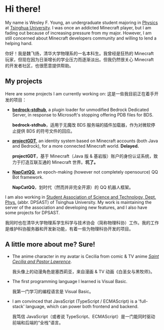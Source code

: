 # Hi there!

My name is Wesley F. Young, an undergraduate student majoring in [Physics](https://www.phys.tsinghua.edu.cn/) at [Tsinghua University](https://www.tsinghua.edu.cn/). I was once an addicted Minecraft player, but I am fading out because of increasing pressure from my major. However, I am still concerned about Minecraft developers community and willing to lend a helping hand.

你好！我是魏飞扬，清华大学物理系的一名本科生。我曾经是狂热的 Minecraft 玩家，但现在因为日渐增长的学业压力而逐渐淡出。但我仍然很关心 Minecraft 的开发者社区，也很愿意提供帮助。

## My projects

Here are some projects I am currently working on:
这是一些我目前正在着手开发的项目：

- [**bedrock-stdhub**](https://github.com/bedrock-stdhub), a plugin loader for unmodified Bedrock Dedicated Server, in response to Microsoft's stopping offering PDB files for BDS.

  **bedrock-stdhub**，适用于无魔改 BDS 服务端的插件加载器，作为对微软停止提供 BDS 的符号文件的回应。

- [**projectGDT**](https://github.com/projectGDT), an identity system based on Minecraft accounts (both Java and Bedrock), for a more connected Minecraft world. **Delayed.**

  **projectGDT**，基于 Minecraft（Java 版 & 基岩版）账户的身份认证系统，致力于打造互联互通的 Minecraft 世界。**坑了。**

- [**NapCatQQ**](https://github.com/NapNeko/NapCatQQ), an epoch-making (however not completely opensource) QQ Bot framework.

  **NapCatQQ**，划时代（然而并非完全开源）的 QQ 机器人框架。

I am also working in [Student Association of Science and Technology, Dept. Phys.](https://github.com/dpsast) (abbr. DPSAST) of Tsinghua University. My work is maintaining the server of the association and developing new features, and I also have some projects for DPSAST.

我同时也在清华大学物理系学生科学与技术协会（简称物理科协）工作。我的工作是维护科协服务器和开发新功能，有着一些为物理科协开发的项目。

## A little more about me? Sure!

- The anime character in my avatar is Cecilia from comic & TV anime [_Saint Cecilia and Pastor Lawrence_](https://shiroseijyo-anime.com/).

  我头像上的动漫角色是塞西莉亚，来自漫画 & TV 动画《白圣女与黑牧师》。

- The first programming language I learned is Visual Basic. 

  我第一门学习的编程语言是 Visual Basic。

- I am convinced that JavaScript (TypeScript / ECMAScript) is a 'full-stack' language, which can power both frontend and backend.

  我笃信 JavaScript（或者说 TypeScript、ECMAScript）是一门能同时驱动前端和后端的“全栈”语言。